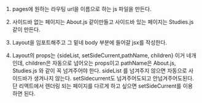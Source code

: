 1. pages에 원하는 라우팅 url을 이름으로 하는 js 파일을 만든다.

2. 사이드바 없는 페이지는 About.js 같이만들고 사이드바 있는 페이지는 Studies.js 같이 만든다.

3. Layout을 임포트해주고 그 밑네 body 부분에 들어갈 jsx를 작성한다.

4. Layout의 props는 {sideList, setSideCurrent,pathName, children} 이거 네개인데, 
children은 자동으로 넘어오는 props이고 pathName은 About.js, Studies.js 와 같이 꼭 넘겨주어야 한다.
sideList 를 넘겨주지 않으면 자동으로 사이드바가 생겨나지 않는다. setSidecurrent도 넘겨주어도되고 안넘겨주어도된다.
단 리액트에서 렌더링 되는 페이지를 다르게 하고 싶으면 setSideCurrent를 이용하면 된다.  